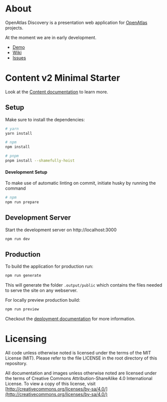 # About

OpenAtlas Discovery is a presentation web application for
[OpenAtlas](https://openatlas.eu) projects.

At the moment we are in early development.
* [Demo](https://frontend-demo-dev.openatlas.eu/)
* [Wiki](https://redmine.openatlas.eu/projects/openatlas-discovery/wiki/Wiki)
* [Issues](https://redmine.openatlas.eu/projects/openatlas-discovery/issues)

# Content v2 Minimal Starter
Look at the [Content documentation](https://content-v2.nuxtjs.org/) to learn
more.

## Setup
Make sure to install the dependencies:

```bash
# yarn
yarn install

# npm
npm install

# pnpm
pnpm install --shamefully-hoist
```

#### Development Setup
To make use of automatic linting on commit, initiate husky by running the command

```bash
# npm
npm run prepare
```

## Development Server
Start the development server on http://localhost:3000

```bash
npm run dev
```

## Production
To build the application for production run:

```bash
npm run generate
```
This will generate the folder `.output/public` which contains the files needed to serve the site on any webserver.

For locally preview production build:
```bash
npm run preview
```

Checkout the [deployment documentation](https://v3.nuxtjs.org/docs/deployment)
for more information.

# Licensing
All code unless otherwise noted is licensed under the terms of the MIT License
(MIT). Please refer to the file LICENSE in the root directory of this
repository.

All documentation and images unless otherwise noted are licensed under the
terms of Creative Commons Attribution-ShareAlike 4.0 International License.
To view a copy of this license, visit
[http://creativecommons.org/licenses/by-sa/4.0/](http://creativecommons.org/licenses/by-sa/4.0/)
